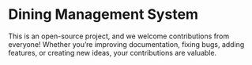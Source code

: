 # Dining Management System
 This is an open-source project, and we welcome contributions from everyone! Whether you’re improving documentation, fixing bugs, adding features, or creating new ideas, your contributions are valuable.
